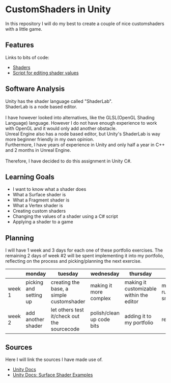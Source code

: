 # CustomShaders in Unity
In this repository I will do my best to create a couple of nice customshaders with a little game. 

## Features
Links to bits of code:
- [Shaders](/Assets/Shaders/)
- [Script for editing shader values](Assets/Scripts/ShaderController.cs)

## Software Analysis
Unity has the shader language called "ShaderLab". <br/>
ShaderLab is a node based editor. <br/>
<br/>
I have however looked into alternatives, like the GLSL(OpenGL Shading Language) language. However I do not have enough experience to work with OpenGL and it would only add another obstacle. <br/>
Unreal Engine also has a node based editor, but Unity's ShaderLab is way more beginner friendly in my own opinion.<br/>
Furthermore, I have years of experience in Unity and only half a year in C++ and 2 months in Unreal Engine. <br/>
<br/>
Therefore, I have decided to do this assignment in Unity C#. 

## Learning Goals
- I want to know what a shader does
- What a Surface shader is
- What a Fragment shader is
- What a Vertex shader is
- Creating custom shaders
- Changing the values of a shader using a C# script
- Applying a shader to a game

## Planning 
I will have 1 week and 3 days for each one of these portfolio exercises. 
The remaining 2 days of week #2 will be spent implementing it into my portfolio, reflecting on the process and picking/planning the next exercise.

| | monday | tuesday | wednesday | thursday | friday |
| --- | --- | --- | --- | --- | --- |
|week 1 | picking and setting up| creating the base, a simple customshader | making it more complex | making it customizable within the editor | make it run smooth | 
|week 2 | add another shader | let others test it/check out the sourcecode | polish/clean up code bits  | adding it to my portfolio | reflection  | 

## Sources
Here I will link the sources I have made use of.

- [Unity Docs](https://docs.unity3d.com) 
- [Unity Docs: Surface Shader Examples](https://docs.unity3d.com/Manual/SL-SurfaceShaderExamples.html)

